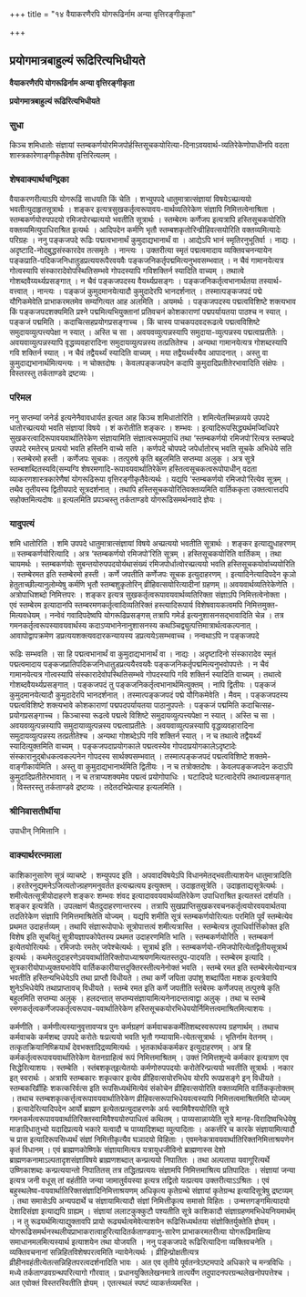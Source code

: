 +++
title = "१४ वैयाकरणैरपि योगरूढिर्नाम अन्या वृत्तिरङ्गीकृता"

+++


## प्रयोगमात्रबाहुल्यं रूढिरित्यभिधीयते

**वैयाकरणैरपि योगरूढिर्नाम अन्या वृत्तिरङ्गीकृता**

**प्रयोगमात्रबाहुल्यं रूढिरित्यभिधीयते**

### **सुधा**

किञ्च शमिधातोः संज्ञायां स्तम्बकर्णयोरमिजपोर्हस्तिसूचकयोरित्या-दिनाऽवयवार्थ-व्यतिरेकेणोपाधीनपि वदता शास्त्रकारेणाङ्गीकृतैवेषा वृत्तिरित्यलम् ।

### **शेषवाक्यार्थचन्द्रिका**

वैयाकरणरीत्याऽपि योगरूढिं साधयति किं चेति । शभ्युपपदे धातुमात्रात्संज्ञायां विषयेऽच्प्रत्ययो भवतीत्युदाहृतसूत्रार्थः । शङ्कर इत्यत्रसुखकर्तृत्वरूपावय-वार्थव्यतिरेकेण संज्ञापि निमित्तत्वेनाश्रिता । स्तम्बकर्णयोरुपपदयो रमिजपोरच्प्रत्ययो भवतीति सूत्रार्थः । स्तम्बेरमः कर्णेजप इत्यत्रापि हस्तिसूचकयोरिति वक्तव्यमित्युपाधिराश्रित इत्यर्थः । आदिपदेन कर्मणि भृतौ स्तम्बशकृतोरिन्व्रीहिवत्सयोरिति वक्तव्यमित्यादेः परिग्रहः । ननु पङ्कजपदे रूढिः पद्मत्वभानार्थं कुमुदाद्यभानार्थं वा । आद्येऽपि भानं स्मृतिरनुभूतिर्वा । नाद्यः । अदृष्टादि-नोद्बुद्धसंस्कारदेव तत्समृतेः । नान्त्यः । उक्तरीत्या स्मृतं पद्मत्वमादाय व्यक्तिवचनन्यायेन पङ्कप्राति-पदिकजनिधातुडप्रत्ययरूपैरवयवैः पङ्कजनिकर्तृपद्ममित्यनुभवसम्भवात् । न चैवं गामानयेत्यत्र गोत्वस्यापि संस्कारादेवोपस्थितिसम्भवे गोपदस्यापि गविशक्तिर्न स्यादिति वाच्यम् । तथात्वे गोशब्दवैय्यर्थ्यप्रसङ्गात् । न चैवं पङ्कजपदस्य वैयर्थ्यप्रसङ्गः । पङ्कजनिकर्तृत्वभानार्थतया तस्यार्थ-वत्त्वात् । नान्त्यः । पङ्कजं कुमुदमानयेत्यादौ कुमुदादेरपि भानदर्शनात् । तस्मात्पङ्कजपदं पद्मे यौगिकमेवेति प्राभाकरमतमेव सम्यगित्यत आह अलमिति । अयमर्थः । पङ्कजपदस्य पद्मत्वविशिष्टे शक्त्यभाव किं पङ्कजपदशक्यमिति प्रश्ने पद्ममित्यभियुक्तानां प्रतिवचनं कोशकाराणां पद्मपर्यायतया पाठश्च न स्यात् । पङ्कजं पद्ममिति । कदाचित्सहप्रयोगप्रसङ्गाच्च । किं चास्य पाचकपदवदरूढत्वे पद्मत्वविशिष्टे समुदायव्युत्पत्त्यपेक्षा न स्यात् । अस्ति च सा । अवयवव्युत्पन्नस्यापि समुदाया-व्युत्पन्नस्य पद्मत्वाप्रतीतेः । अवयवाव्युत्पन्नस्यापि वृद्धव्यवहारादिना समुदायव्युत्पन्नस्य तत्प्रतितेश्च । अन्यथा गामानयेत्यत्र गोशब्दस्यापि गवि शक्तिर्न स्यात् । न चैवं तद्वैयर्थ्यं स्यादिति वाच्यम् । मया तद्वैयर्थ्यस्यैव आपादनात् । अस्तु वा कुमुदाद्यभानार्थमित्यन्त्यः । न चोक्तदोषः । केवलपङ्कजपदेन कदापि कुमुदादिप्रतीतेरभावादिति संक्षेपः । विस्तरस्तु तर्कताण्डवे द्रष्टव्यः ।

### **परिमल**

ननु सप्तम्यां जनेर्ड इत्यनेनैवावधार्यत इत्यत आह किञ्च शमिधातोरिति । शमित्येतस्मिन्नव्यये उपपदे धातोरच्प्रत्ययो भवति संज्ञायां विषये । शं करोतीति शङ्करः । शम्भवः । इत्यादिरूपसिद्ध्यर्थमज्विधिपरे सुखकरत्वादिरूपावयवार्थातिरेकेण संज्ञायामिति संज्ञात्वरूपमुपाधिं तथा ‘स्तम्बकर्णयो रमिजपो’रित्यत्र स्तम्बपदे उपपदे रमतेरच् प्रत्ययो भवति हस्तिनि वाच्ये सति । कर्णपदे चोपपदे जपेर्धातोरच् भवति सूचके अभिधेये सति । स्तम्बेरमो हस्ती । कर्णेजपः सूचकः । तत्पुरुषे कृति बहुलमिति सप्तम्या अलुक् । अत्र सूत्रे स्तम्बशब्दितस्यवि(सम्यग्वि शेषरमणादि-रूपावयवार्थातिरेकेण हस्तित्वसूचकत्वरूपोपाधीन् वदता व्याकरणशास्त्रकारेणैषां योगरूढिरूपा वृत्तिरङ्गीकृतैवेत्यर्थः । यद्यपि ‘स्तम्बकर्णयो रमिजपो‘रित्येव सूत्रम् । तथैव तृतीयस्य द्वितीयपादे सूत्रदर्शनात् । तथापि हस्तिसूचकयोरितिवक्तव्यमिति वार्तिककृता उक्तत्वात्तदपि सहोक्तमित्यदोषः ॥ इत्यलमिति प्रपञ्चस्तु तर्कताण्डवे योगरूढिसमर्थनवादे ज्ञेयः ।

### **यादुपत्यं**

शमि धातोरिति । शमि उपपदे धातुमात्रात्संज्ञायां विषये अच्प्रत्ययो भवतीति सूत्रार्थः । शङ्कर इत्याद्युधाहरणम् ॥ स्तम्बकर्णयोरित्यादि । अत्र ‘स्तम्बकर्णयो रमिजपो’रिति सूत्रम् । हस्तिसूचकयोरिति वार्तिकम् । तथा चायमर्थः । स्तम्बकर्णयोः सुबन्तयोरुपपदयोर्यथासंख्यं रमिजपोर्धात्वोरच्प्रत्ययो भवति हस्तिसूचकयोर्वाच्ययोरिति । स्तम्बेरमत इति स्तम्बेरमो हस्ती । कर्णे जपतीति कर्णेजपः सूचक इत्युदाहरणम् । इत्यादिनेत्यादिपदेन कृञो हेतुताच्छील्यानुलोम्येषु कर्मणि भृतौ स्तम्बशुकृतोरिन् व्रीहिवत्सयोरित्यादीनां ग्रहणम् ॥ अवयवार्थव्यतिरेकेणेति । अत्रोपाधिशब्दो निमित्तपरः । शङ्कर इत्यत्र सुखकर्तृत्वरूपावयवार्थव्यतिरिक्ता संज्ञाऽपि निमित्तत्वेनोक्ता । एवं स्तम्बेरम इत्यादानपि स्तम्बरमणकर्तृत्वादिव्यतिरिक्तं हस्त्यादिरूपार्य विशेषवायकत्वमपि निमित्तमुक्त-मित्यवधेयम् । नन्वेवं गवादिपदेष्वपि योगरूढिप्रसङ्गस् तत्रापि गमेर्ड इत्यनुशासनसद्भावादिति चेन्न । तत्र गमनकर्तृत्वरूपस्यावयवार्थस्य कदाऽप्यभानेनानुशासनस्य कथञ्चिद्व्युत्पत्तिमात्रार्थत्वकल्पनात् । आवापोद्वापक्रमेण डप्रत्ययशक्त्यवदारकन्यायस्य डप्रत्ययेऽसम्भवाच्च । नन्वथाऽपि न पङ्कजपदे

रूढिः सम्भवति । सा हि पद्मत्वभानार्थं वा कुमुदाद्यभानार्थं वा । नाद्यः । अदृष्टादिनो संस्कारादेव स्मृतं पद्मत्वमादाय पङ्कजप्रातिपदिकजनिधातुडप्रत्ययैरवयवैः पङ्कजनिकर्तृपद्ममित्यनुभवोपपत्तेः । न चैवं गामानयेत्यत्र गोत्वस्यापि संस्कारादेवोपस्थितिसम्भवे गोपदस्यापि गवि शक्तिर्न स्यादिति वाच्यम् । तथात्वे गोशब्दवैयर्थ्यप्रसङ्गात् । पङ्कजपदं तु पङ्कजनिकर्तृत्वभानार्थमित्युक्तम् । नापि द्वितीयः । पङ्कजं कुमुदमानयेत्यादौ कुमुदादेरपि भानदर्शनात् । तस्मात्पङ्कजपदं पद्मे यौगिकमेवेति । मैवम् । पङ्कजपदस्य पद्मत्वविशिष्टे शक्त्यभावे कोशकाराणां पद्मपदपर्यायतया पाठानुपपत्तेः । पङ्कजं पद्ममिति कदाचित्सह-प्रयोगप्रसङ्गाच्च । किञ्चास्या रूढत्वे पद्मत्वे विशिष्टे समुदायव्युत्पत्त्यपेक्षा न स्यात् । अस्ति च सा । अवयवव्युत्पन्नस्यापि समुदायाव्युत्पन्नस्य पद्मत्वाप्रतीतेः । अवयवाव्युत्पन्नस्यापि वृद्धव्यवहारादिना समुदायव्युत्पन्नस्य तत्प्रतीतेश्च । अन्यथा गोशब्देऽपि गवि शक्तिर्न स्यात् । न च तथात्वे तद्वैयर्थ्यं स्यादित्युक्तमिति वाच्यम् । पङ्कजपदाप्रयोगकाले पद्मत्वस्येव गोपदाप्रयोगकालेऽदृष्टादेः संस्कारानुद्बोधकत्वकल्पनेन गोपदस्य सार्थक्यसम्भवात् । तस्मात्पङ्कजपदं पद्मत्वविशिष्टे शक्तमे-वाङ्गीकार्यमिति । अस्तु वा कुमुदाद्यभानार्थमिति द्वितीयः । न च तत्रोक्तदोषः । केवलपङ्कजपदेन कदाऽपि कुमुदादिप्रतीतेरभावात् । न च तत्राप्यशक्यमेव पद्मत्वं प्रयोगोपाधिः । घटादिपदे घटत्वादेरपि तथात्वप्रसङ्गात् । विस्तरस्तु तर्कताण्डवे द्रष्टव्यः । तदेतदभिप्रेत्याह इत्यलमिति ।

### **श्रीनिवासतीर्थीया**

उपाधीन् निमित्तानि ।

### **वाक्यार्थरत्नमाला**

काशिकानुसारेण सूत्रं व्याचष्टे । शम्युपपद इति । अपवादविषयेऽपि विधानमेतद्भवतीत्याशयेन धातुमात्रादिति । हरतेरनुद्यमनेऽजित्यतोज्ग्रहणमनुवर्तत इत्यच्प्रत्यय इत्युक्तम् । उदाहृतसूत्रेति । उदाहृताद्यसूत्रेत्यर्थः । शमीत्येतत्सूत्रीयोदाहरणे शङ्करः शम्भवः शंवद इत्यादाववयवार्थव्यतिरेकेण उपाधिराश्रित इत्यतस्तं दर्शयति । शङ्कर इत्यत्रेति । उपलक्षणं चैतदुदाहरणान्तरस्य । तत्रापि सुखप्राप्तिसुखकरवचनकर्तृत्वयोरवयवार्थतया तदतिरेकेण संज्ञापि निमित्तमाश्रितेति योज्यम् । यद्यपि शमीति सूत्रं स्तम्बकर्णयोरित्यतः परमिति पूर्वं स्तम्बेत्येव प्रथमत उदाहर्त्तव्यम् । तथापि संज्ञारूपोपाधेः सूत्रोपात्तत्वं शमीत्यत्रास्ति । स्तम्बेत्यत्र तूपाधिर्वार्त्तिकोक्त इति विशेष इति सूचयितुं सूत्रीयज्ञापकोपेतस्य प्रथमत उदाहरणमिति भाति । स्तम्बकर्णयोरिति । स्तम्बकर्ण इत्येतयोरित्यर्थः । रमिजपोः रमतेर् जपेश्चेत्यर्थः । सूत्रार्थ इति । स्तम्बकर्णयो-रमिजपोरित्येतद्वितीयसूत्रार्थ इत्यर्थः । कथमेतदुदाहरणेऽवयवार्थातिरिक्तोपाध्याश्रयणमित्यतस्तदुप-पादयति । स्तम्बेरम इत्यादि । सूत्रकारीयोपाध्युक्तयभावेपि वार्तिककारीयात्तदुक्तिरस्तीत्यनेनोक्तं भवति । स्तम्बे रमत इति स्तम्बेरमेत्येवान्यत्र भवतीति हस्तिन्यभिधेयेऽपि तथा प्राप्तौ विधीयते । तथा कर्णे जपिता उपांशु शब्दार्पिता मशक इत्यत्रेवापि शुनेऽभिधेयेपि तथाप्राप्तावच् विधीयते । स्तम्बे रमत इति कर्णे जपतीति स्तंबेरमः कर्णेजपस् तत्पुरुषे कृति बहुलमिति सप्तम्या अलुक् । हलदन्तात् सप्तम्यसंज्ञायामित्यनेनादन्तत्वाद्वा अलुक् । तथा च स्तम्बे रमणकर्तृत्वकर्णेजपकर्तृत्वरूपाव-यवार्थातिरेकेण हस्तिसूचकयोरभिधेययोर्निमित्तत्वमाश्रितमित्याशयः ।

कर्मणीति । कर्मणीत्यस्यानुवृत्तावप्यत्र पुनः कर्मग्रहणं कर्मवाचककर्मेतिशब्दस्वरूपस्य ग्रहणार्थम् । तथाच कर्मवाचके कर्मशब्द उपपदे करोतेः षःप्रत्ययो भवति भृतौ गम्यायामि-त्येतत्सूत्रार्थः । भृतिर्नाम वेतनम् । तत्कृतक्रियानिष्क्रियार्थं देवभक्तादिद्रव्यमित्यर्थः । भृतकार्थककर्मकर इत्युदाहरणम् । अत्र हि कर्मकर्तृत्वरूपावयवार्थातिरेकेण वेतनग्राहित्वं रूपं निमित्तमाश्रितम् । उक्तं निमित्तशून्ये कर्मकार इत्यत्राण एव सिद्धेरित्याशयः । स्तम्बेति । स्तंबशकृत्इत्येतयोः कर्मणोरुपपदयोः करोतेरिन्प्रत्ययो भवतीति सूत्रार्थः । नकार इत् स्वरार्थः । अत्रापि स्तम्बकारः शकृत्कार इत्येव व्रीहिवत्सयोरभिधेय योरपि रूपप्रसङ्गे इन् विधीयते । स्तम्बकरिर्व्रीहिः शकत्करिर्वत्स इति रूपसिध्यर्थमित्येवं संकोचेन व्रीहिवत्सयोरिति वक्तव्यमिति वार्तिककृतोक्तम् । तथाच स्तम्बशकृत्कर्त्तृत्वरूपावयवार्थातिरेकेण व्रीहिवत्सरूपाभिधेयवत्वस्यापि निमित्तत्वमाश्रितमिति योज्यम् । इत्यादेरित्यादिपदेन आर्यो ब्राह्मण इत्येतत्प्रत्युदाहरणके अर्यः स्वामिवैश्ययोरिति सूत्रे गमनकर्मत्वरूपावयवार्थातिरिक्तस्वामिवैश्ययोरुपाधित्वं कथितम् । पाय्यसान्नाय्येति सूत्रे मानह-विरादिष्वभिधेयेषु माङादिधातुभ्यो यदादिप्रत्यये भकारे यत्वादौ च पाय्यादिशब्दा व्युत्पादिताः । अकर्त्तरि च कारके संज्ञायामित्यादौ च प्रास इत्यादिरूपसिध्यर्थं संज्ञां निमित्तीकृत्यैव घञादयो विहिताः । एवमनेकत्रावयवार्थातिरिक्तनिमित्ताश्रयणेन कृतं विधानम् । एवं ब्राह्मणकोष्णिके संज्ञायामित्यत्र यत्रायुधजीविनो ब्राह्मणास्स देशो ब्राह्मणकनामाऽल्पतादृशसंज्ञाविषये ब्राह्मणशब्दात् कन्प्रत्ययो निपातितः । तथा अल्पतापा यवागूरित्यर्थे उष्णिकाशब्दः कन्प्रत्ययान्तो निपातितस् तत्र तद्धितप्रत्ययः संज्ञामपि निमित्तमाश्रित्य प्रतिपादितः । संज्ञायां जन्या इत्यत्र जनी वधूस् तां वहंतीति जन्या जामातुर्वयस्या इत्यत्र तद्वितो यत्प्रत्यय उक्तरीत्याऽऽश्रितः । एवं बहुस्थलेष्व-वयवार्थातिरिक्तसंज्ञादिनिमित्ताश्रयणम् अधिकृत्य कृतेग्रन्थे संज्ञायां कृतेग्रन्थ इत्यादिसूत्रेषु द्रष्टव्यम् । तथा समासेऽपि अन्यपदार्थे च संज्ञायामित्यादौ संज्ञां निमित्तीकृत्य समासो विहितः । उन्मत्तगङ्गमित्यादयो देशादिसंज्ञा इत्याद्यपि ग्राह्यम् । संज्ञायां ललाटकुक्कुटौ पश्यतीति सूत्रे काशिकादौ संज्ञाग्रहणमभिधेयनियमार्थम् । न तु रूढ्यर्थमित्याद्युक्तावपि प्रायो रूढ्यर्थत्वमेवेत्याशयेन रूढिसिध्यर्थतया संज्ञोक्तिर्युक्तेति ज्ञेयम् । योगरूढिसमर्थनस्थलीयप्राभाकरात्वाहुरित्यादितर्कताण्डवानु-सारेण प्राभाकरमतरीत्या योगरूढिमाक्षिप्य समाधानमलमित्यस्यार्थ इत्याशयेन तथा योजयति । ननु पङ्कजपदे रूढिरित्यादिना व्यक्तिवचनेति । व्यक्तिवचनानां सन्निहितविशेषपरत्वमिति न्यायेनेत्यर्थः । व्रीहिन्प्रोक्षतीत्यत्र व्रीहीनवहंतीत्येतत्सन्निहितपरत्वदर्शनादिति भावः । अत एव तृतीये पूर्वतन्त्रेऽष्टमपादे अधिकारे च मन्त्रविधिः । मध्ये तर्कताण्डवग्रन्थपरित्यागो गौरवात् । प्रधानयुक्तिलेखनमात्रे तात्पर्येण तदुपादनपरग्रन्थलेखनोपपत्तेश्च । अत एवोक्तं विस्तरस्वितीति ज्ञेयम् । एतत्स्थलं स्पष्टं व्याकर्त्तव्यमस्ति ।

